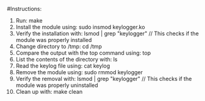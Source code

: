 #Instructions:

1. Run: make
2. Install the module using: sudo insmod keylogger.ko
3. Verify the installation with: lsmod | grep "keylogger" // This checks if the module was properly installed
4. Change directory to /tmp: cd /tmp
5. Compare the output with the top command using: top
6. List the contents of the directory with: ls
7. Read the keylog file using: cat keylog
8. Remove the module using: sudo rmmod keylogger
9. Verify the removal with: lsmod | grep "keylogger" // This checks if the module was properly uninstalled
10. Clean up with: make clean
